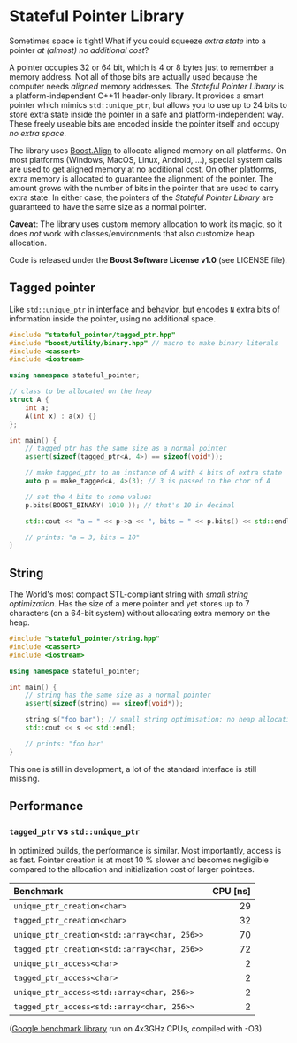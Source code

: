 # Stateful Pointer Library

Sometimes space is tight! What if you could squeeze *extra state* into a pointer *at (almost) no additional cost*?

A pointer occupies 32 or 64 bit, which is 4 or 8 bytes just to remember a memory address. Not all of those bits are actually used because the computer needs *aligned* memory addresses. The *Stateful Pointer Library* is a platform-independent C++11 header-only library. It provides a smart pointer which mimics `std::unique_ptr`, but allows you to use up to 24 bits to store extra state inside the pointer in a safe and platform-independent way. These freely useable bits are encoded inside the pointer itself and occupy *no extra space*.

The library uses [Boost.Align](http://www.boost.org/doc/libs/1_65_1/doc/html/align.html) to allocate aligned memory on all platforms. On most platforms (Windows, MacOS, Linux, Android, ...), special system calls are used to get aligned memory at no additional cost. On other platforms, extra memory is allocated to guarantee the alignment of the pointer. The amount grows with the number of bits in the pointer that are used to carry extra state. In either case, the pointers of the *Stateful Pointer Library* are guaranteed to have the same size as a normal pointer.

**Caveat**: The library uses custom memory allocation to work its magic, so it does *not* work with classes/environments that also customize heap allocation.

Code is released under the **Boost Software License v1.0** (see LICENSE file).

## Tagged pointer

Like `std::unique_ptr` in interface and behavior, but encodes `N` extra bits of information inside the pointer, using no additional space.

```c++
#include "stateful_pointer/tagged_ptr.hpp"
#include "boost/utility/binary.hpp" // macro to make binary literals
#include <cassert>
#include <iostream>

using namespace stateful_pointer;

// class to be allocated on the heap
struct A {
    int a;
    A(int x) : a(x) {}
};

int main() {
    // tagged_ptr has the same size as a normal pointer
    assert(sizeof(tagged_ptr<A, 4>) == sizeof(void*));

    // make tagged_ptr to an instance of A with 4 bits of extra state
    auto p = make_tagged<A, 4>(3); // 3 is passed to the ctor of A

    // set the 4 bits to some values
    p.bits(BOOST_BINARY( 1010 )); // that's 10 in decimal

    std::cout << "a = " << p->a << ", bits = " << p.bits() << std::endl;

    // prints: "a = 3, bits = 10"
}
```

## String

The World's most compact STL-compliant string with *small string optimization*. Has the size of a mere pointer and yet stores up to 7 characters (on a 64-bit system) without allocating extra memory on the heap.

```c++
#include "stateful_pointer/string.hpp"
#include <cassert>
#include <iostream>

using namespace stateful_pointer;

int main() {
    // string has the same size as a normal pointer
    assert(sizeof(string) == sizeof(void*));

    string s("foo bar"); // small string optimisation: no heap allocation
    std::cout << s << std::endl;

    // prints: "foo bar"
}
```

This one is still in development, a lot of the standard interface is still missing.

## Performance

### `tagged_ptr` vs `std::unique_ptr`

In optimized builds, the performance is similar. Most importantly, access is as fast. Pointer creation is at most 10 % slower and becomes negligible compared to the allocation and initialization cost of larger pointees.

|Benchmark                                   |CPU [ns]|
|:-------------------------------------------|-------:|
|`unique_ptr_creation<char>`                 |      29|
|`tagged_ptr_creation<char>`                 |      32|
|`unique_ptr_creation<std::array<char, 256>>`|      70|
|`tagged_ptr_creation<std::array<char, 256>>`|      72|
|`unique_ptr_access<char>`                   |       2|
|`tagged_ptr_access<char>`                   |       2|
|`unique_ptr_access<std::array<char, 256>>`  |       2|
|`tagged_ptr_access<std::array<char, 256>>`  |       2|

([Google benchmark library](https://github.com/google/benchmark) run on 4x3GHz CPUs, compiled with -O3)
